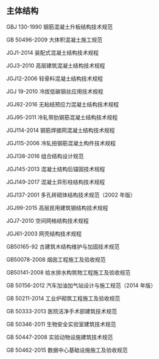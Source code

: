 ## 主体结构


 GBJ 130-1990 钢筋混凝土升板结构技术规范

GB 50496-2009 大体积混凝土施工规范

 JGJ1-2014 装配式混凝土结构技术规程

JGJ3-2010 高层建筑混凝土结构技术规程

JGJ12-2006 轻骨料混凝土结构技术规程

JGJ 19-2010 冷拔低碳钢丝应用技术规程

JGJ92-2016 无粘结预应力混凝土结构技术规程

JGJ95-2011 冷轧带肋钢筋混凝土结构技术规程

JGJ114-2014 钢筋焊接网混凝土结构技术规程

JGJ115-2006 冷轧扭钢筋混凝土构件技术规程

 JGJ138-2016 组合结构设计规范

JGJ145-2013 混凝土结构后锚固技术规程

JGJ149-2017 混凝土异形柱结构技术规程

JGJ137-2001 多孔砖砌体结构技术规范（2002 年版）

JGJ99-2015 高层民用建筑钢结构技术规程

JGJ7-2010 空间网格结构技术规程

JGJ61-2003 网壳结构技术规程

GB50165-92 古建筑木结构维护与加固技术规范

GB50078-2008 烟囱工程施工及验收规范

GB50141-2008 给水排水构筑物工程施工及验收规范

GB 50156-2012 汽车加油加气站设计与施工规范（2014 年版）

GB 50211-2014 工业炉砌筑工程施工及验收规范

GB 50333-2013 医院洁净手术部建筑技术规范

GB 50346-2011 生物安全实验室建筑技术规范

GB 50447-2008 实验动物设施建筑技术规范

GB 50462-2015 数据中心基础设施施工及验收规范